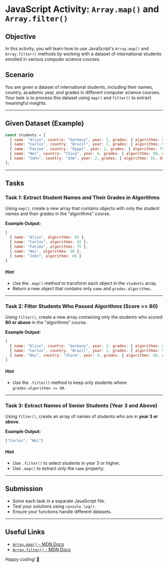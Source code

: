 # JavaScript Activity: `Array.map()` and `Array.filter()`

## Objective
In this activity, you will learn how to use JavaScript's `Array.map()` and `Array.filter()` methods by working with a dataset of international students enrolled in various computer science courses.

## Scenario
You are given a dataset of international students, including their names, country, academic year, and grades in different computer science courses. Your task is to process this dataset using `map()` and `filter()` to extract meaningful insights.

---

## Given Dataset (Example)
```javascript
const students = [
  { name: "Alice", country: "Germany", year: 2, grades: { algorithms: 85, databases: 78 } },
  { name: "Carlos", country: "Brazil", year: 3, grades: { algorithms: 92, databases: 88 } },
  { name: "Fatima", country: "Egypt", year: 1, grades: { algorithms: 75, databases: 70 } },
  { name: "Wei", country: "China", year: 4, grades: { algorithms: 90, databases: 85 } },
  { name: "John", country: "USA", year: 2, grades: { algorithms: 65, databases: 60 } }
];
```

---

## Tasks

### Task 1: Extract Student Names and Their Grades in Algorithms
Using `map()`, create a new array that contains objects with only the student names and their grades in the "algorithms" course.

**Example Output:**
```javascript
[
  { name: "Alice", algorithms: 85 },
  { name: "Carlos", algorithms: 92 },
  { name: "Fatima", algorithms: 75 },
  { name: "Wei", algorithms: 90 },
  { name: "John", algorithms: 65 }
]
```

#### Hint
- Use the `.map()` method to transform each object in the `students` array.
- Return a new object that contains only `name` and `grades.algorithms`.

---

### Task 2: Filter Students Who Passed Algorithms (Score >= 80)
Using `filter()`, create a new array containing only the students who scored **80 or above** in the "algorithms" course.

**Example Output:**
```javascript
[
  { name: "Alice", country: "Germany", year: 2, grades: { algorithms: 85, databases: 78 } },
  { name: "Carlos", country: "Brazil", year: 3, grades: { algorithms: 92, databases: 88 } },
  { name: "Wei", country: "China", year: 4, grades: { algorithms: 90, databases: 85 } }
]
```

#### Hint
- Use the `.filter()` method to keep only students where `grades.algorithms >= 80`.

---

### Task 3: Extract Names of Senior Students (Year 3 and Above)
Using `filter()`, create an array of names of students who are in **year 3 or above**.

**Example Output:**
```javascript
["Carlos", "Wei"]
```

#### Hint
- Use `.filter()` to select students in year 3 or higher.
- Use `.map()` to extract only the `name` property.

---

## Submission
- Solve each task in a separate JavaScript file.
- Test your solutions using `console.log()`.
- Ensure your functions handle different datasets.

---

## Useful Links
- [`Array.map()` - MDN Docs](https://developer.mozilla.org/en-US/docs/Web/JavaScript/Reference/Global_Objects/Array/map)
- [`Array.filter()` - MDN Docs](https://developer.mozilla.org/en-US/docs/Web/JavaScript/Reference/Global_Objects/Array/filter)

Happy coding! 🚀

